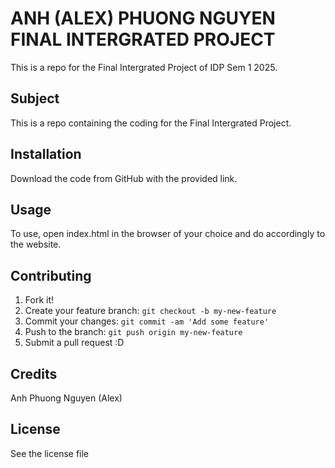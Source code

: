 # ANH (ALEX) PHUONG NGUYEN FINAL INTERGRATED PROJECT
 This is a repo for the Final Intergrated Project of IDP Sem 1 2025.

## Subject
This is a repo containing the coding for the Final Intergrated Project.

## Installation

Download the code from GitHub with the provided link.

## Usage

To use, open index.html in the browser of your choice and do accordingly to the website.

## Contributing

1. Fork it!
2. Create your feature branch: `git checkout -b my-new-feature`
3. Commit your changes: `git commit -am 'Add some feature'`
4. Push to the branch: `git push origin my-new-feature`
5. Submit a pull request :D

## Credits

Anh Phuong Nguyen (Alex)

## License

See the license file
